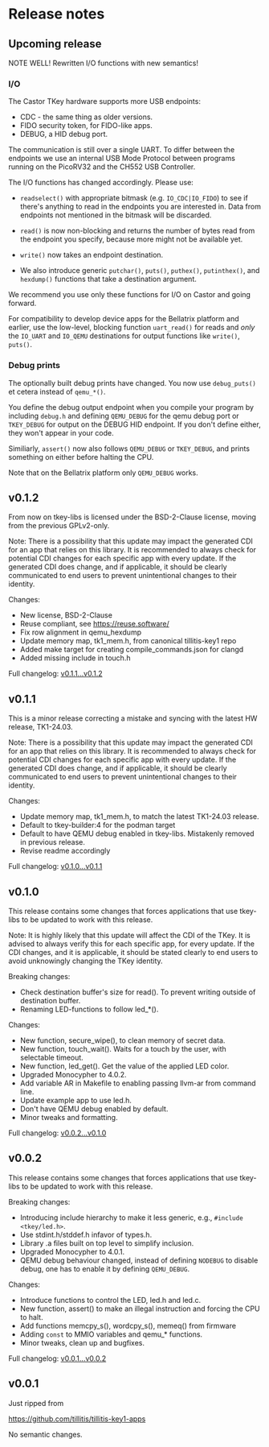 # Release notes

## Upcoming release

NOTE WELL! Rewritten I/O functions with new semantics!

### I/O

The Castor TKey hardware supports more USB endpoints:

- CDC - the same thing as older versions.
- FIDO security token, for FIDO-like apps.
- DEBUG, a HID debug port.

The communication is still over a single UART. To differ between the
endpoints we use an internal USB Mode Protocol between programs
running on the PicoRV32 and the CH552 USB Controller.

The I/O functions has changed accordingly. Please use:

- `readselect()` with appropriate bitmask (e.g. `IO_CDC|IO_FIDO`) to
  see if there's anything to read in the endpoints you are interested
  in. Data from endpoints not mentioned in the bitmask will be
  discarded.

- `read()` is now non-blocking and returns the number of bytes read
  from the endpoint you specify, because more might not be available
  yet.

- `write()` now takes an endpoint destination.

- We also introduce generic `putchar()`, `puts()`, `puthex()`,
  `putinthex()`, and `hexdump()` functions that take a destination
  argument.

We recommend you use only these functions for I/O on Castor and going
forward.

For compatibility to develop device apps for the Bellatrix platform
and earlier, use the low-level, blocking function `uart_read()` for
reads and *only* the `IO_UART` and `IO_QEMU` destinations for output
functions like `write()`, `puts()`.

### Debug prints

The optionally built debug prints have changed. You now use
`debug_puts()` et cetera instead of `qemu_*()`.

You define the debug output endpoint when you compile your program by
including `debug.h` and defining `QEMU_DEBUG` for the qemu debug port
or `TKEY_DEBUG` for output on the DEBUG HID endpoint. If you don't
define either, they won't appear in your code.

Similiarly, `assert()` now also follows `QEMU_DEBUG` or `TKEY_DEBUG`,
and prints something on either before halting the CPU.

Note that on the Bellatrix platform only `QEMU_DEBUG` works.

## v0.1.2

From now on tkey-libs is licensed under the BSD-2-Clause license,
moving from the previous GPLv2-only.

Note: There is a possibility that this update may impact the generated
CDI for an app that relies on this library. It is recommended to
always check for potential CDI changes for each specific app with
every update. If the generated CDI does change, and if applicable, it
should be clearly communicated to end users to prevent unintentional
changes to their identity.

Changes:
- New license, BSD-2-Clause
- Reuse compliant, see https://reuse.software/
- Fix row alignment in qemu_hexdump
- Update memory map, tk1_mem.h, from canonical tillitis-key1 repo
- Added make target for creating compile_commands.json for clangd
- Added missing include in touch.h

Full changelog:
[v0.1.1...v0.1.2](https://github.com/tillitis/tkey-libs/compare/v0.1.1...v0.1.2)

## v0.1.1

This is a minor release correcting a mistake and syncing with the
latest HW release, TK1-24.03.


Note: There is a possibility that this update may impact the generated
CDI for an app that relies on this library. It is recommended to
always check for potential CDI changes for each specific app with
every update. If the generated CDI does change, and if applicable, it
should be clearly communicated to end users to prevent unintentional
changes to their identity.

Changes:
- Update memory map, tk1_mem.h, to match the latest TK1-24.03 release.
- Default to tkey-builder:4 for the podman target
- Default to have QEMU debug enabled in tkey-libs. Mistakenly removed
  in previous release.
- Revise readme accordingly

Full changelog:
[v0.1.0...v0.1.1](https://github.com/tillitis/tkey-libs/compare/v0.1.0...v0.1.1)

## v0.1.0

This release contains some changes that forces applications that use
tkey-libs to be updated to work with this release.

Note: It is highly likely that this update will affect the CDI of the
TKey. It is advised to always verify this for each specific app, for
every update. If the CDI changes, and it is applicable, it should be
stated clearly to end users to avoid unknowingly changing the TKey
identity.

Breaking changes:
- Check destination buffer's size for read(). To prevent writing
  outside of destination buffer.
- Renaming LED-functions to follow led_*().

Changes:
- New function, secure_wipe(), to clean memory of secret data.
- New function, touch_wait(). Waits for a touch by the user, with
  selectable timeout.
- New function, led_get(). Get the value of the applied LED color.
- Upgraded Monocypher to 4.0.2.
- Add variable AR in Makefile to enabling passing llvm-ar from command
  line.
- Update example app to use led.h.
- Don't have QEMU debug enabled by default.
- Minor tweaks and formatting.

Full changelog:
[v0.0.2...v0.1.0](https://github.com/tillitis/tkey-libs/compare/v0.0.2...v0.1.0)

## v0.0.2

This release contains some changes that forces applications that use
tkey-libs to be updated to work with this release.

Breaking changes:
- Introducing include hierarchy to make it less generic, e.g.,
  `#include <tkey/led.h>`.
- Use stdint.h/stddef.h infavor of types.h.
- Library .a files built on top level to simplify inclusion.
- Upgraded Monocypher to 4.0.1.
- QEMU debug behaviour changed, instead of defining `NODEBUG` to
  disable debug, one has to enable it by defining `QEMU_DEBUG`.

Changes:
- Introduce functions to control the LED, led.h and led.c.
- New function, assert() to make an illegal instruction and forcing
  the CPU to halt.
- Add functions memcpy_s(), wordcpy_s(), memeq() from firmware
- Adding `const` to MMIO variables and qemu_* functions.
- Minor tweaks, clean up and bugfixes.

Full changelog:
[v0.0.1...v0.0.2](https://github.com/tillitis/tkey-libs/compare/v0.0.1...v0.0.2)


## v0.0.1

Just ripped from

https://github.com/tillitis/tillitis-key1-apps

No semantic changes.
